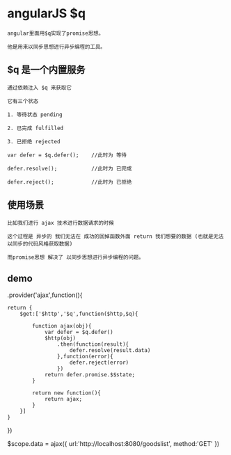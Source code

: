 # angularJS $q

    angular里面用$q实现了promise思想。

    他是用来以同步思想进行异步编程的工具。

## $q 是一个内置服务

    通过依赖注入 $q 来获取它

    它有三个状态

    1. 等待状态 pending

    2. 已完成 fulfilled

    3. 已拒绝 rejected

    var defer = $q.defer();    //此时为 等待

    defer.resolve();           //此时为 已完成

    defer.reject();            //此时为 已拒绝

## 使用场景

    比如我们进行 ajax 技术进行数据请求的时候

    这个过程是 异步的 我们无法在 成功的回掉函数外面 return 我们想要的数据 (也就是无法以同步的代码风格获取数据)

    而promise思想 解决了 以同步思想进行异步编程的问题。


## demo

.provider('ajax',function(){
    
    return {
        $get:['$http','$q',function($http,$q){

            function ajax(obj){
                var defer = $q.defer()
                $http(obj)
                    .then(function(result){
                        defer.resolve(result.data)
                    },function(error){
                        defer.reject(error)
                    })
                return defer.promise.$$state;                           
            }

            return new function(){
                return ajax;
            }
        }]
    }

})

$scope.data = ajax({
                url:'http://localhost:8080/goodslist',
                method:'GET'
            })